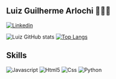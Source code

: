 ## Luiz Guilherme Arlochi 🧑🏻‍💻

[![Linkedin](https://img.shields.io/badge/LinkedIn-0077B5?style=for-the-badge&logo=linkedin&logoColor=white)](https://www.linkedin.com/in/luiz-arlochi-129a3a233/)

![Luiz GitHub stats](https://github-readme-stats.vercel.app/api?username=luizArlochi&show_icons=true&theme=tokyonight)
[![Top Langs](https://github-readme-stats.vercel.app/api/top-langs/?username=luizArlochi&layout=compact&amp;langs_count=7&amp;theme=tokyonight)](https://github.com/anuraghazra/github-readme-stats)

## Skills
![Javascript](https://img.shields.io/badge/JavaScript-323330?style=for-the-badge&logo=javascript&logoColor=F7DF1E)
![Html5](https://img.shields.io/badge/HTML5-E34F26?style=for-the-badge&logo=html5&logoColor=white)
![Css](https://img.shields.io/badge/CSS-239120?&style=for-the-badge&logo=css3&logoColor=white)
![Python](https://img.shields.io/badge/Python-3776AB?style=for-the-badge&logo=python&logoColor=white)
